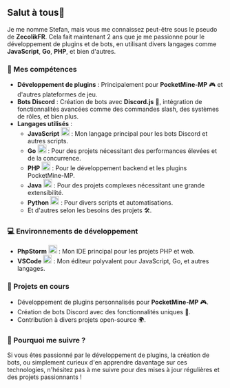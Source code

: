 ## Salut à tous👋

Je me nomme Stefan, mais vous me connaissez peut-être sous le pseudo de **ZecolikFR**. Cela fait maintenant 2 ans que je me passionne pour le développement de plugins et de bots, en utilisant divers langages comme **JavaScript**, **Go**, **PHP**, et bien d'autres.

### 🔧 Mes compétences

- **Développement de plugins** : Principalement pour **PocketMine-MP** 🎮 et d'autres plateformes de jeu.
- **Bots Discord** : Création de bots avec **Discord.js** 🤖, intégration de fonctionnalités avancées comme des commandes slash, des systèmes de rôles, et bien plus.
- **Langages utilisés** :
  - **JavaScript** <img src="https://cdn.jsdelivr.net/gh/devicons/devicon/icons/javascript/javascript-original.svg" alt="JavaScript logo" width="20" height="20"/> : Mon langage principal pour les bots Discord et autres scripts.
  - **Go** <img src="https://cdn.jsdelivr.net/gh/devicons/devicon/icons/go/go-original.svg" alt="Go logo" width="20" height="20"/> : Pour des projets nécessitant des performances élevées et de la concurrence.
  - **PHP** <img src="https://cdn.jsdelivr.net/gh/devicons/devicon/icons/php/php-original.svg" alt="PHP logo" width="20" height="20"/> : Pour le développement backend et les plugins PocketMine-MP.
  - **Java** <img src="https://cdn.jsdelivr.net/gh/devicons/devicon/icons/java/java-original.svg" alt="Java logo" width="20" height="20"/> : Pour des projets complexes nécessitant une grande extensibilité.
  - **Python** <img src="https://cdn.jsdelivr.net/gh/devicons/devicon/icons/python/python-original.svg" alt="Python logo" width="20" height="20"/> : Pour divers scripts et automatisations.
  - Et d'autres selon les besoins des projets 🛠️.

### 💻 Environnements de développement

- **PhpStorm** <img src="https://cdn.jsdelivr.net/gh/devicons/devicon/icons/phpstorm/phpstorm-original.svg" alt="PhpStorm logo" width="20" height="20"/> : Mon IDE principal pour les projets PHP et web.
- **VSCode** <img src="https://cdn.jsdelivr.net/gh/devicons/devicon/icons/vscode/vscode-original.svg" alt="VSCode logo" width="20" height="20"/> : Mon éditeur polyvalent pour JavaScript, Go, et autres langages.

### 🚀 Projets en cours

- Développement de plugins personnalisés pour **PocketMine-MP** 🎮.
- Création de bots Discord avec des fonctionnalités uniques 🤖.
- Contribution à divers projets open-source 🌍.

### 🔔 Pourquoi me suivre ?

Si vous êtes passionné par le développement de plugins, la création de bots, ou simplement curieux d'en apprendre davantage sur ces technologies, n'hésitez pas à me suivre pour des mises à jour régulières et des projets passionnants !
